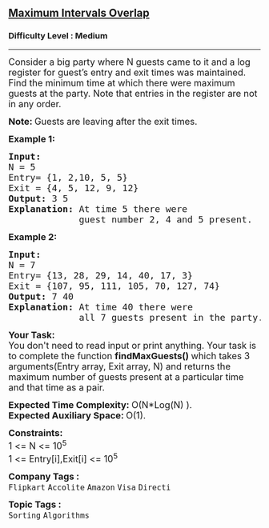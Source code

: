 <h2><a href="https://www.geeksforgeeks.org/problems/maximum-intervals-overlap5708/1?page=1&category=Sorting&company=Amazon,Microsoft,Flipkart,Adobe,Google,Samsung,Paytm,Morgan%20Stanley,BankBazaar&difficulty=Medium&status=unsolved&sortBy=submissions">Maximum Intervals Overlap</a></h2><h3>Difficulty Level : Medium</h3><hr><div class="problems_problem_content__Xm_eO"><p><span style="font-size:18px">Consider a big party where N guests came to it and a log register for guest’s entry and exit times was&nbsp;maintained. Find the minimum time at which there were maximum guests at the party. Note that entries in the register are not in any order.</span></p>

<p><span style="font-size:18px"><strong>Note:&nbsp;</strong>Guests&nbsp;are leaving&nbsp;after the exit times.</span></p>

<p><span style="font-size:18px"><strong>Example 1:</strong></span></p>

<pre><span style="font-size:18px"><strong>Input:
</strong>N = 5
Entry= {1, 2,10, 5, 5}
Exit = {4, 5, 12, 9, 12}
<strong>Output: </strong>3 5
<strong>Explanation: </strong>At time 5 there were 
&nbsp;            guest number 2, 4 and 5 present.</span></pre>

<p><span style="font-size:18px"><strong>Example 2:</strong></span></p>

<pre><span style="font-size:18px"><strong>Input:
</strong>N = 7
Entry= {13, 28, 29, 14, 40, 17, 3}
Exit = {107, 95, 111, 105, 70, 127, 74}
<strong>Output: </strong>7 40
<strong>Explanation: </strong>At time 40 there were 
&nbsp;            all 7 guests present in the party.</span></pre>

<p><span style="font-size:18px"><strong>Your Task:</strong><br>
You don't need to read input or print anything.&nbsp;</span><span style="font-size:18px">Your task is to complete the function <strong>findMaxGuests() </strong>which takes 3 arguments(Entry array, Exit array, N) and returns the maximum number of guests present at a particular time and that time as a pair.</span></p>

<p><span style="font-size:18px"><strong>Expected Time Complexity:&nbsp;</strong>O(N*Log(N) ).<br>
<strong>Expected Auxiliary Space:&nbsp;</strong>O(1).</span></p>

<p><span style="font-size:18px"><strong>Constraints:</strong><br>
1 &lt;= N &lt;= 10<sup>5</sup><br>
1 &lt;= Entry[i],Exit[i] &lt;= 10<sup>5</sup></span></p>
</div><p><span style=font-size:18px><strong>Company Tags : </strong><br><code>Flipkart</code>&nbsp;<code>Accolite</code>&nbsp;<code>Amazon</code>&nbsp;<code>Visa</code>&nbsp;<code>Directi</code>&nbsp;<br><p><span style=font-size:18px><strong>Topic Tags : </strong><br><code>Sorting</code>&nbsp;<code>Algorithms</code>&nbsp;